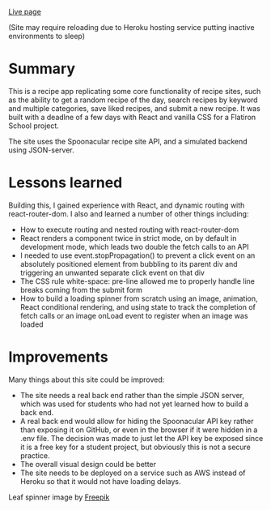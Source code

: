 <a href='https://herbivorous.petefowler.dev/'>Live page</a> 

(Site may require reloading due to Heroku hosting service putting inactive environments to sleep)

# Summary
This is a recipe app replicating some core functionality of recipe sites, such as the ability to get a random recipe of the day, search recipes by keyword and multiple categories, save liked recipes, and submit a new recipe. It was built with a deadlne of a few days with React and vanilla CSS for a Flatiron School project.

The site uses the Spoonacular recipe site API, and a simulated backend using JSON-server.

# Lessons learned
Building this, I gained experience with React, and dynamic routing with react-router-dom. I also and learned a number of other things including:
- How to execute routing and nested routing with react-router-dom
- React renders a component twice in strict mode, on by default in development mode, which leads two double the fetch calls to an API
- I needed to use event.stopPropagation() to prevent a click event on an absolutely positioned element from bubbling to its parent div and triggering an unwanted separate click event on that div
- The CSS rule white-space: pre-line allowed me to properly handle line breaks coming from the submit form
- How to build a loading spinner from scratch using an image, animation, React conditional rendering, and using state to track the completion of fetch calls or an image onLoad event to register when an image was loaded

# Improvements
Many things about this site could be improved:
- The site needs a real back end rather than the simple JSON server, which was used for students who had not yet learned how to build a back end.
- A real back end would allow for hiding the Spoonacular API key rather than exposing it on GitHub, or even in the browser if it were hidden in a .env file. The decision was made to just let the API key be exposed since it is a free key for a student project, but obviously this is not a secure practice.
- The overall visual design could be better
- The site needs to be deployed on a service such as AWS instead of Heroku so that it would not have loading delays.
  
Leaf spinner image by <a href="https://www.freepik.com/free-vector/different-green-leaves-pack-flat-design_18773643.htm#query=leaf&position=15&from_view=search">Freepik</a>
